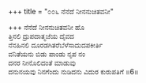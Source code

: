 +++
title = "೦೦೬ ನೆನೆದೆ ನೀನನುಚಿತವನೀ"

+++
ನೆನೆದೆ ನೀನನುಚಿತವನೀ ಹೊ  
ತ್ತಿನಲಿ ದ್ರುಪದಾತ್ಮಜೆಯ ದೈವದ  
ನೆನಹಿನಲಿ ದೂರಡಗಿತರೆಬೆಳೆಸಾದುದಪಕೀರ್ತಿ  
ವನಿತೆಯನು ಬಿಡು ಪಾಂಡು ನೃಪ ನಂ  
ದನರ ನೀನೊಲಿದಂತೆ ಮಾಡುವು  
ದನುನಯವು ನಿನಗೆಂದು ನುಡಿದನು ವಿದುರ ಕುರುಪತಿಗೆ     ॥6॥